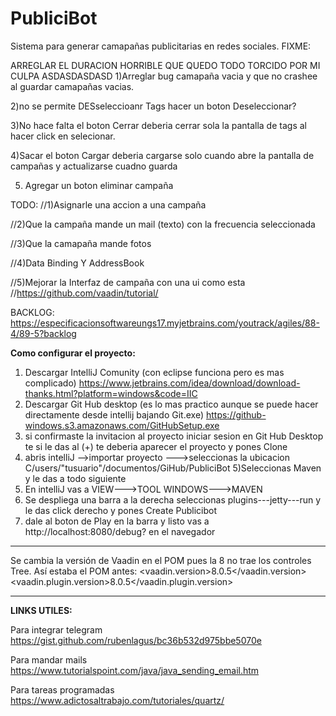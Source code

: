 # PubliciBot
Sistema para generar camapañas publicitarias en redes sociales.
FIXME:

ARREGLAR EL DURACION HORRIBLE QUE QUEDO TODO TORCIDO POR MI CULPA ASDASDASDASD
1)Arreglar bug camapaña vacia y que no crashee al guardar camapañas vacias.

2)no se permite DESseleccioanr Tags hacer un boton Deseleccionar?

3)No hace falta el boton Cerrar deberia cerrar sola la pantalla de tags al hacer click en selecionar.

4)Sacar el boton Cargar deberia cargarse solo cuando abre la pantalla de campañas y actualizarse cuadno guarda

5) Agregar un boton eliminar campaña

TODO:
//1)Asignarle una accion a una campaña

//2)Que la campaña mande un mail (texto) con la frecuencia seleccionada

//3)Que la camapaña mande fotos

//4)Data Binding Y AddressBook

//5)Mejorar la Interfaz de campaña con una ui como esta
//https://github.com/vaadin/tutorial/

 

BACKLOG:
https://especificacionsoftwareungs17.myjetbrains.com/youtrack/agiles/88-4/89-5?backlog

**Como configurar el proyecto:**
1) Descargar IntelliJ Comunity (con eclipse funciona pero es mas complicado)
https://www.jetbrains.com/idea/download/download-thanks.html?platform=windows&code=IIC
2) Descargar Git Hub desktop (es lo mas practico aunque se puede hacer directamente desde intellij bajando Git.exe)
https://github-windows.s3.amazonaws.com/GitHubSetup.exe
3) si confirmaste la invitacion al proyecto iniciar sesion en Git Hub Desktop te si le das al (+) te deberia aparecer el proyecto y pones Clone
4) abris intelliJ -->importar proyecto --->seleccionas la ubicacion C/users/"tusuario"/documentos/GiHub/PubliciBot
5)Seleccionas Maven y le das a todo siguiente
6) En intelliJ vas a VIEW--->TOOL WINDOWS--->MAVEN
7) Se despliega una barra a la derecha seleccionas plugins---jetty---run y le das click derecho y pones Create Publicibot
8) dale al boton de Play en la barra y listo vas a http://localhost:8080/debug? en el navegador


-------------------------
Se cambia la versión de Vaadin en el POM pues la 8 no trae los controles Tree.
Así estaba el POM antes:
		<vaadin.version>8.0.5</vaadin.version>
		<vaadin.plugin.version>8.0.5</vaadin.plugin.version>

-------------------------


**LINKS UTILES:**

Para integrar telegram
https://gist.github.com/rubenlagus/bc36b532d975bbe5070e

Para mandar mails
https://www.tutorialspoint.com/java/java_sending_email.htm

Para tareas programadas
https://www.adictosaltrabajo.com/tutoriales/quartz/

